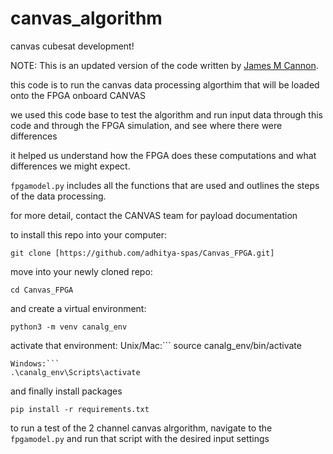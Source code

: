 # canvas_algorithm
canvas cubesat development!

NOTE: This is an updated version of the code written by [James M Cannon](https://github.com/JamesMCannon/Canvas-Algorithm).

this code is to run the canvas data processing algorthim that will be loaded onto the FPGA onboard CANVAS

we used this code base to test the algorithm and run input data through this code and through the FPGA simulation, and see where there were differences

it helped us understand how the FPGA does these computations and what differences we might expect.

```fpgamodel.py``` includes all the functions that are used and outlines the steps of the data processing.

for more detail, contact the CANVAS team for payload documentation

to install this repo into your computer: 
```
git clone [https://github.com/adhitya-spas/Canvas_FPGA.git]
```

move into your newly cloned repo:
```
cd Canvas_FPGA
```

and create a virtual environment:
```
python3 -m venv canalg_env
```

activate that environment:
Unix/Mac:```
source canalg_env/bin/activate
```
Windows:```
.\canalg_env\Scripts\activate
```

and finally install packages
```
pip install -r requirements.txt
```

to run a test of the 2 channel canvas alrgorithm, navigate to the ```fpgamodel.py``` and run that script with the desired input settings
